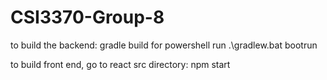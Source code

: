 # CSI3370-Group-8

to build the backend: gradle build for powershell run .\gradlew.bat bootrun

to build front end, go to react src directory: npm start
